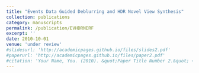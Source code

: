 ```yaml
---
title: "Events Data Guided Deblurring and HDR Novel View Synthesis"
collection: publications
category: manuscripts
permalink: /publication/EVHDRNERF
excerpt: ''
date: 2010-10-01
venue: 'under review'
#slidesurl: 'http://academicpages.github.io/files/slides2.pdf'
#paperurl: 'http://academicpages.github.io/files/paper2.pdf'
#citation: 'Your Name, You. (2010). &quot;Paper Title Number 2.&quot; <i>Journal 1</i>. 1(2).'
---
```


